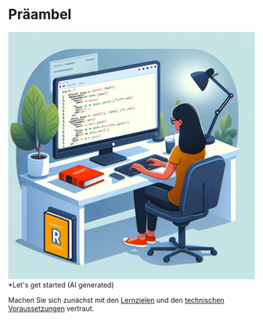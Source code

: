 # Präambel


![](_images/generated_00.png)
*Let's get started (AI generated) 

Machen Sie sich zunächst mit den [Lernzielen](/Markdown/lernziele.md) und den  [technischen Voraussetzungen](/Markdown/1technische_voraussetzungen.md) vertraut.



